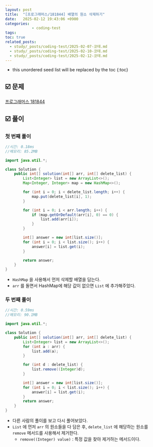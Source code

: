 ```yaml
---
layout: post
title:  "[프로그래머스/181844] 배열의 원소 삭제하기"
date:   2025-02-12 19:43:06 +0900
categories: 
            - coding-test
tags:        
toc: true
related_posts:
  - study/_posts/coding-test/2025-02-07-코테.md
  - study/_posts/coding-test/2025-02-10-코테.md
  - study/_posts/coding-test/2025-02-12-코테.md
---
```

* this unordered seed list will be replaced by the toc
{:toc}

## ☑️ 문제

[프로그래머스 181844](https://school.programmers.co.kr/learn/courses/30/lessons/181844)

## ☑️ 풀이

### 첫 번째 풀이

```java
//시간: 0.18ms
//메모리: 85.2MB

import java.util.*;

class Solution {
    public int[] solution(int[] arr, int[] delete_list) {
        List<Integer> list = new ArrayList<>();
        Map<Integer, Integer> map = new HashMap<>();

        for (int i = 0; i < delete_list.length; i++) {
            map.put(delete_list[i], 1);
        }

        for (int i = 0; i < arr.length; i++) {
            if (map.getOrDefault(arr[i], 0) == 0) {
                list.add(arr[i]);
            }
        }

        int[] answer = new int[list.size()];
        for (int i = 0; i < list.size(); i++) {
            answer[i] = list.get(i);
        }

        return answer;
    }
}
```

- `HashMap` 을 사용해서 먼저 삭제할 배열을 담는다.
- `arr` 를 돌면서 HashMap에 해당 값이 없으면 `List` 에 추가해주었다.

### 두 번째 풀이

```java
//시간: 0.59ms
//메모리: 90.1MB

import java.util.*;

class Solution {
    public int[] solution(int[] arr, int[] delete_list) {
        List<Integer> list = new ArrayList<>();
        for (int a : arr) {
            list.add(a);
        }

        for (int d : delete_list) {
            list.remove((Integer)d);
        }

        int[] answer = new int[list.size()];
        for (int i = 0; i < list.size(); i++) {
            answer[i] = list.get(i);
        }
        return answer;
    }
}
```

- 다른 사람의 풀이를 보고 다시 풀어보았다.
- `List` 에 먼저 `arr` 의 원소들을 다 담은 후, `delete_list` 에 해당하는 원소를 `remove` 메서드를 사용해서 제거한다.
    - `remove((Integer) value)`  : 특정 값을 찾아 제거하는 메서드이다.